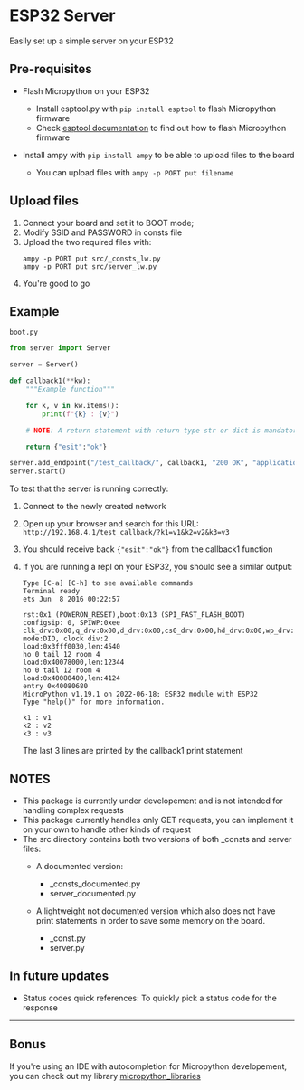 # ESP32 Server

Easily set up a simple server on your ESP32

## Pre-requisites

* Flash Micropython on your ESP32
    * Install esptool.py with ```pip install esptool``` to flash Micropython firmware
    * Check [esptool documentation](https://docs.espressif.com/projects/esptool/en/latest/esp32/) to find out how to flash Micropython firmware

* Install ampy with ```pip install ampy``` to be able to upload files to the board
    * You can upload files with ```ampy -p PORT put filename```

## Upload files

1. Connect your board and set it to BOOT mode;
2. Modify SSID and PASSWORD in consts file
3. Upload the two required files with:
    ```
    ampy -p PORT put src/_consts_lw.py
    ampy -p PORT put src/server_lw.py
    ```
4. You're good to go

## Example


```boot.py```
```py
from server import Server

server = Server()

def callback1(**kw):
    """Example function"""

    for k, v in kw.items():
        print(f"{k} : {v}")

    # NOTE: A return statement with return type str or dict is mandatory as it will be the body of the response.

    return {"esit":"ok"} 

server.add_endpoint("/test_callback/", callback1, "200 OK", "application/json")
server.start()
```

To test that the server is running correctly:

1. Connect to the newly created network

2. Open up your browser and search for this URL: ```http://192.168.4.1/test_callback/?k1=v1&k2=v2&k3=v3```

3. You should receive back ```{"esit":"ok"}``` from the callback1 function

4. If you are running a repl on your ESP32, you should see a similar output:
    ```
    Type [C-a] [C-h] to see available commands
    Terminal ready
    ets Jun  8 2016 00:22:57

    rst:0x1 (POWERON_RESET),boot:0x13 (SPI_FAST_FLASH_BOOT)
    configsip: 0, SPIWP:0xee
    clk_drv:0x00,q_drv:0x00,d_drv:0x00,cs0_drv:0x00,hd_drv:0x00,wp_drv:0x00
    mode:DIO, clock div:2
    load:0x3fff0030,len:4540
    ho 0 tail 12 room 4
    load:0x40078000,len:12344
    ho 0 tail 12 room 4
    load:0x40080400,len:4124
    entry 0x40080680
    MicroPython v1.19.1 on 2022-06-18; ESP32 module with ESP32
    Type "help()" for more information.

    k1 : v1
    k2 : v2
    k3 : v3
    ```
    The last 3 lines are printed by the callback1 print statement

## NOTES

* This package is currently under developement and is not intended for handling complex requests
* This package currently handles only GET requests, you can implement it on your own to handle other kinds of request
* The src directory contains both two versions of both _consts and server files:
    * A documented version:
        * _consts_documented.py
        * server_documented.py

    * A lightweight not documented version which also does not have print statements in order to save some memory on the board.
        * _const.py
        * server.py

## In future updates

* Status codes quick references: To quickly pick a status code for the response

---

## Bonus
If you're using an IDE with autocompletion for Micropython developement, you can check out my library [micropython_libraries](https://github.com/GBiondo1310/micropython_libraries.git)